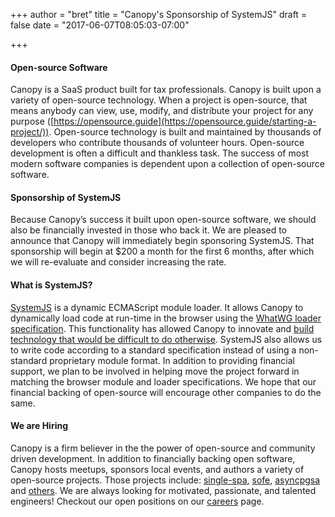 +++
author = "bret"
title = "Canopy's Sponsorship of SystemJS"
draft = false
date = "2017-06-07T08:05:03-07:00"

+++

#### Open-source Software
Canopy is a SaaS product built for tax professionals. Canopy is built upon a variety of open-source technology. When a project is open-source, that means anybody can view, use, modify, and distribute your project for any purpose ([https://opensource.guide](https://opensource.guide/starting-a-project/)). Open-source technology is built and maintained by thousands of developers who contribute thousands of volunteer hours. Open-source development is often a difficult and thankless task. The success of most modern software companies is dependent upon a collection of open-source software.
 
#### Sponsorship of SystemJS
Because Canopy’s success it built upon open-source software, we should also be financially invested in those who back it. We are pleased to announce that Canopy will immediately begin sponsoring SystemJS. That sponsorship will begin at $200 a month for the first 6 months, after which we will re-evaluate and consider increasing the rate.
 
#### What is SystemJS?
[SystemJS](https://github.com/systemjs/systemjs) is a dynamic ECMAScript module loader. It allows Canopy to dynamically load code at run-time in the browser using the [WhatWG loader specification](https://github.com/whatwg/loader). This functionality has allowed Canopy to innovate and [build technology that would be difficult to do otherwise](https://github.com/CanopyTax/sofe). SystemJS also allows us to write code according to a standard specification instead of using a non-standard proprietary module format. In addition to providing financial support, we plan to be involved in helping move the project forward in matching the browser module and loader specifications. We hope that our financial backing of open-source will encourage other companies to do the same.
 
#### We are Hiring
Canopy is a firm believer in the the power of open-source and community driven development. In addition to financially backing open software, Canopy hosts meetups, sponsors local events, and authors a variety of open-source projects. Those projects include: [single-spa](https://github.com/CanopyTax/single-spa), [sofe](https://github.com/CanopyTax/sofe), [asyncpgsa](https://github.com/CanopyTax/asyncpgsa) and [others](https://github.com/CanopyTax). We are always looking for motivated, passionate, and talented engineers! Checkout our open positions on our [careers](https://www.canopytax.com/careers/?utm_source=systemjs-blog) page.
